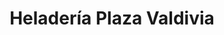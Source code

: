 ---
title: "Heladería Plaza Valdivia"
url: /valdivia/heladeria-plaza-valdivia/
shop: Eisprodukte
---